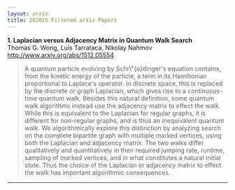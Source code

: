 ```yaml
---
layout: arxiv
title: 202015 Filtered arXiv Papers
---
```


**1.    Laplacian versus Adjacency Matrix in Quantum Walk Search**  
Thomas G. Wong, Luís Tarrataca, Nikolay Nahmov  
http://www.arxiv.org/abs/1512.05554  
<blockquote>
<p>
A quantum particle evolving by Schr\"{o}dinger's equation contains, from the kinetic energy of the particle, a term in its Hamiltonian proportional to Laplace's operator. In discrete space, this is replaced by the discrete or graph Laplacian, which gives rise to a continuous-time quantum walk. Besides this natural definition, some quantum walk algorithms instead use the adjacency matrix to effect the walk. While this is equivalent to the Laplacian for regular graphs, it is different for non-regular graphs, and is thus an inequivalent quantum walk. We algorithmically explore this distinction by analyzing search on the complete bipartite graph with multiple marked vertices, using both the Laplacian and adjacency matrix. The two walks differ qualitatively and quantitatively in their required jumping rate, runtime, sampling of marked vertices, and in what constitutes a natural initial state. Thus the choice of the Laplacian or adjacency matrix to effect the walk has important algorithmic consequences.
</p>
</blockquote>

------

